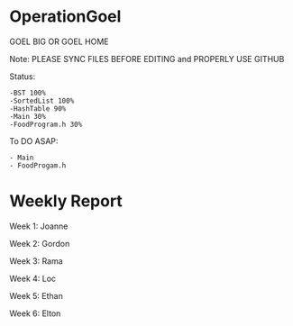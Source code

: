 OperationGoel
=============

GOEL BIG OR GOEL HOME

Note: PLEASE SYNC FILES BEFORE EDITING and PROPERLY USE GITHUB

Status:

	-BST 100%
	-SortedList 100%
	-HashTable 90%
	-Main 30%
	-FoodProgram.h 30%
	
To DO ASAP:

	- Main
	- FoodProgam.h


Weekly Report
=============

Week 1: Joanne

Week 2: Gordon

Week 3: Rama

Week 4: Loc

Week 5: Ethan

Week 6: Elton
